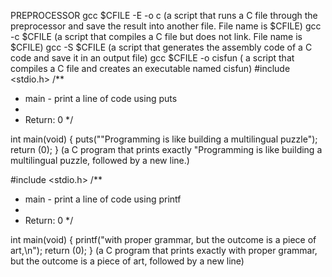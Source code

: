 PREPROCESSOR
gcc $CFILE -E -o c (a script that runs a C file through the preprocessor and save the result into another file. File name is $CFILE)
gcc -c $CFILE (a script that compiles a C file but does not link. File name is $CFILE)
gcc -S $CFILE  (a script that generates the assembly code of a C code and save it in an output file)
gcc $CFILE -o cisfun ( a script that compiles a C file and creates an executable named cisfun)
#include <stdio.h> 
/**
 * main - print a line of code using puts 
 * 
 * Return: 0 
*/

int main(void)
{
	puts("\"Programming is like building a multilingual puzzle");
	return (0);
} (a C program that prints exactly "Programming is like building a multilingual puzzle, followed by a new line.)

#include <stdio.h> 
/**
 * main - print a line of code using printf
 *
 * Return: 0
*/

int main(void)
{
	printf("with proper grammar, but the outcome is a piece of art,\n");
	return (0);
} (a C program that prints exactly with proper grammar, but the outcome is a piece of art, followed by a new line)
